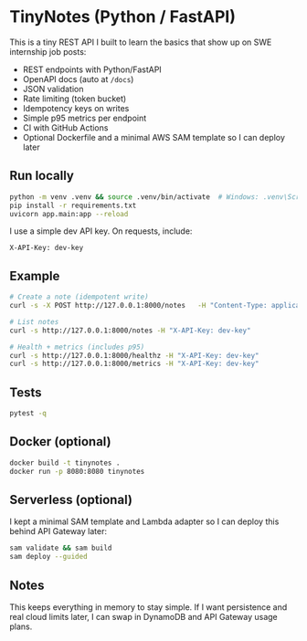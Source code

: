 # TinyNotes (Python / FastAPI)

This is a tiny REST API I built to learn the basics that show up on SWE internship job posts:
- REST endpoints with Python/FastAPI
- OpenAPI docs (auto at `/docs`)
- JSON validation
- Rate limiting (token bucket)
- Idempotency keys on writes
- Simple p95 metrics per endpoint
- CI with GitHub Actions
- Optional Dockerfile and a minimal AWS SAM template so I can deploy later

## Run locally
```bash
python -m venv .venv && source .venv/bin/activate  # Windows: .venv\Scripts\activate
pip install -r requirements.txt
uvicorn app.main:app --reload
```
I use a simple dev API key. On requests, include:
```
X-API-Key: dev-key
```

## Example
```bash
# Create a note (idempotent write)
curl -s -X POST http://127.0.0.1:8000/notes   -H "Content-Type: application/json"   -H "X-API-Key: dev-key"   -H "Idempotency-Key: k1"   -d '{"content":"hello world"}'

# List notes
curl -s http://127.0.0.1:8000/notes -H "X-API-Key: dev-key"

# Health + metrics (includes p95)
curl -s http://127.0.0.1:8000/healthz -H "X-API-Key: dev-key"
curl -s http://127.0.0.1:8000/metrics -H "X-API-Key: dev-key"
```

## Tests
```bash
pytest -q
```

## Docker (optional)
```bash
docker build -t tinynotes .
docker run -p 8080:8080 tinynotes
```

## Serverless (optional)
I kept a minimal SAM template and Lambda adapter so I can deploy this behind API Gateway later:
```bash
sam validate && sam build
sam deploy --guided
```

## Notes
This keeps everything in memory to stay simple. If I want persistence and real cloud limits later, I can swap in DynamoDB and API Gateway usage plans.
